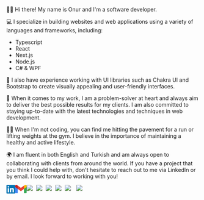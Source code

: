 🙋‍♂️ Hi there! My name is Onur and I'm a software developer.

💻 I specialize in building websites and web applications using a variety of languages and frameworks, including:

- Typescript
- React
- Next.js
- Node.js
- C# & WPF

🎨 I also have experience working with UI libraries such as Chakra UI and Bootstrap to create visually appealing and user-friendly interfaces.

💪 When it comes to my work, I am a problem-solver at heart and always aim to deliver the best possible results for my clients. I am also committed to staying up-to-date with the latest technologies and techniques in web development.

🏃‍♂️ When I'm not coding, you can find me hitting the pavement for a run or lifting weights at the gym. I believe in the importance of maintaining a healthy and active lifestyle.

🌍 I am fluent in both English and Turkish and am always open to collaborating with clients from around the world. If you have a project that you think I could help with, don't hesitate to reach out to me via LinkedIn or by email. I look forward to working with you!

[<img  width="23" src="social-media-logo/linkedin.png" align="left" />][linkedin]
[<img  width="30" src="social-media-logo/logo-gmail.png" align="left" />][gmail]
<img width="25" src="https://upload.wikimedia.org/wikipedia/commons/thumb/9/99/Unofficial_JavaScript_logo_2.svg/1200px-Unofficial_JavaScript_logo_2.svg.png" align="left"/>
<img width="25" src="https://w7.pngwing.com/pngs/915/519/png-transparent-typescript-hd-logo-thumbnail.png" align="left"/>
<img width="25" src="https://upload.wikimedia.org/wikipedia/commons/a/a7/React-icon.svg" align="left"/>
<img width="25" src="https://d2eip9sf3oo6c2.cloudfront.net/tags/images/000/001/074/full/nextjs.png" align="left"/>
<img width="30" src="https://upload.wikimedia.org/wikipedia/commons/d/d9/Node.js_logo.svg" align="left"/>
<img width="25" src="https://uxwing.com/wp-content/themes/uxwing/download/brands-and-social-media/c-sharp-programming-language-icon.png" align="left"/>

[linkedin]: https://www.linkedin.com/in/onurcagan/
[gmail]: mailto:onurcagann@gmail.com
